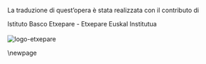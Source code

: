 <div class="aligncenter">
<br/>
<br/>
<br/>
<div class="compact smaller no-break">

La traduzione di quest’opera è stata realizzata con il contributo di

Istituto Basco Etxepare - Etxepare Euskal Institutua
<br/>
<br/>
![logo-etxepare](/media/mare/DATI/0-WEB-DEVELOP-0/LIBEDIZIONI/EBOOKS_REPOS/la-fata-e-il-desiderio/inc/images/etxe-logo.jpg)

</div>
</div>

\newpage
<div class="breakpage"></div>


